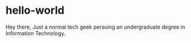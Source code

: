 # hello-world

Hey there,
Just a normal tech geek persuing an undergraduate degree in Information Technology.
